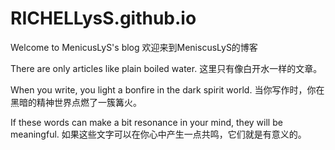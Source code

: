 # RICHELLysS.github.io
Welcome to MenicusLyS's blog 
欢迎来到MeniscusLyS的博客

There are only articles like plain boiled water. 
这里只有像白开水一样的文章。 

When you write, you light a bonfire in the dark spirit world. 
当你写作时，你在黑暗的精神世界点燃了一簇篝火。 

If these words can make a bit resonance in your mind, they will be meaningful. 
如果这些文字可以在你心中产生一点共鸣，它们就是有意义的。
